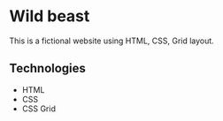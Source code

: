 # Wild beast
This is a fictional website using HTML, CSS, Grid layout.

## Technologies
- HTML
- CSS
- CSS Grid